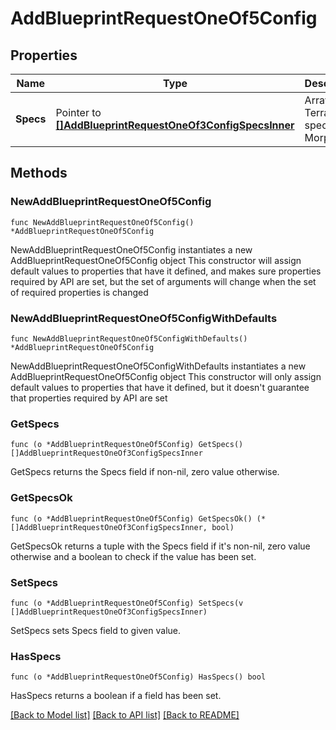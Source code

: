 # AddBlueprintRequestOneOf5Config

## Properties

Name | Type | Description | Notes
------------ | ------------- | ------------- | -------------
**Specs** | Pointer to [**[]AddBlueprintRequestOneOf3ConfigSpecsInner**](AddBlueprintRequestOneOf3ConfigSpecsInner.md) | Array of Terraform specs in Morpheus | [optional] 

## Methods

### NewAddBlueprintRequestOneOf5Config

`func NewAddBlueprintRequestOneOf5Config() *AddBlueprintRequestOneOf5Config`

NewAddBlueprintRequestOneOf5Config instantiates a new AddBlueprintRequestOneOf5Config object
This constructor will assign default values to properties that have it defined,
and makes sure properties required by API are set, but the set of arguments
will change when the set of required properties is changed

### NewAddBlueprintRequestOneOf5ConfigWithDefaults

`func NewAddBlueprintRequestOneOf5ConfigWithDefaults() *AddBlueprintRequestOneOf5Config`

NewAddBlueprintRequestOneOf5ConfigWithDefaults instantiates a new AddBlueprintRequestOneOf5Config object
This constructor will only assign default values to properties that have it defined,
but it doesn't guarantee that properties required by API are set

### GetSpecs

`func (o *AddBlueprintRequestOneOf5Config) GetSpecs() []AddBlueprintRequestOneOf3ConfigSpecsInner`

GetSpecs returns the Specs field if non-nil, zero value otherwise.

### GetSpecsOk

`func (o *AddBlueprintRequestOneOf5Config) GetSpecsOk() (*[]AddBlueprintRequestOneOf3ConfigSpecsInner, bool)`

GetSpecsOk returns a tuple with the Specs field if it's non-nil, zero value otherwise
and a boolean to check if the value has been set.

### SetSpecs

`func (o *AddBlueprintRequestOneOf5Config) SetSpecs(v []AddBlueprintRequestOneOf3ConfigSpecsInner)`

SetSpecs sets Specs field to given value.

### HasSpecs

`func (o *AddBlueprintRequestOneOf5Config) HasSpecs() bool`

HasSpecs returns a boolean if a field has been set.


[[Back to Model list]](../README.md#documentation-for-models) [[Back to API list]](../README.md#documentation-for-api-endpoints) [[Back to README]](../README.md)


